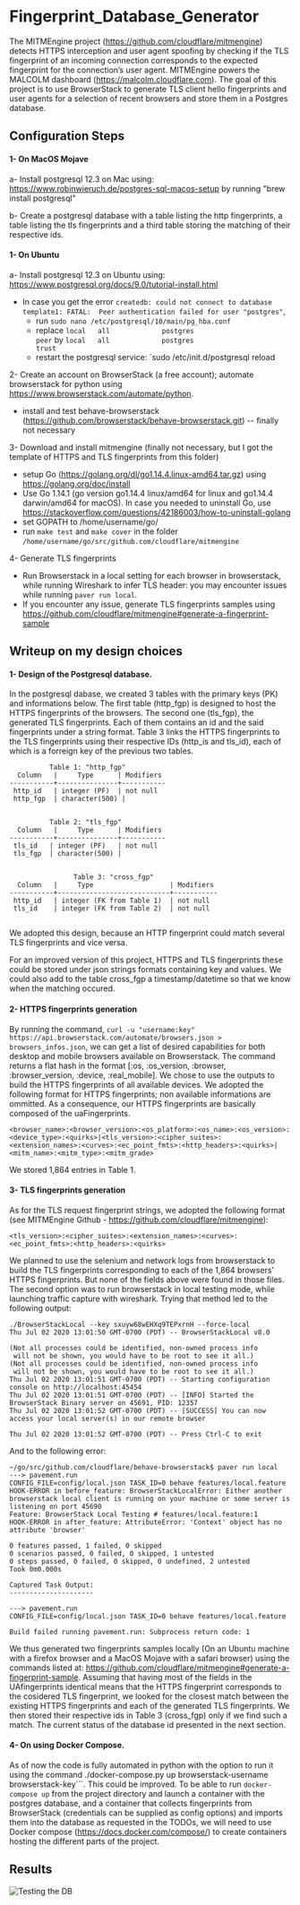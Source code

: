 # Fingerprint_Database_Generator
The MITMEngine project (https://github.com/cloudflare/mitmengine) detects HTTPS interception and user agent spoofing by checking if the TLS fingerprint of an incoming connection corresponds to the expected fingerprint for the connection’s user agent. MITMEngine powers the MALCOLM dashboard (https://malcolm.cloudflare.com). The goal of this project is to use BrowserStack to generate TLS client hello fingerprints and user agents for a selection of recent browsers and store them in a Postgres database.


## Configuration Steps

#### 1- On MacOS Mojave 

a- Install postgresql 12.3 on Mac using: https://www.robinwieruch.de/postgres-sql-macos-setup by running "brew install postgresql"

b- Create a postgresql database with a table listing the http fingerprints, a table listing the tls fingerprints and a third table storing the matching of their respective ids. 
 
  
#### 1- On Ubuntu
 
a- Install postgresql 12.3 on Ubuntu using: https://www.postgresql.org/docs/9.0/tutorial-install.html
  * In case you get the error `createdb: could not connect to database template1: FATAL:  Peer authentication failed for user "postgres"`,  
     * run `sudo nano /etc/postgresql/10/main/pg_hba.conf`  
     * replace `local   all             postgres                                peer` by `local   all             postgres                                trust`
     * restart the postgresql service: `sudo /etc/init.d/postgresql reload 


2- Create an account on BrowserStack (a free account); automate browserstack for python using https://www.browserstack.com/automate/python. 
  * install and test behave-browserstack (https://github.com/browserstack/behave-browserstack.git) -- finally not necessary
  
  
3- Download and install mitmengine (finally not necessary, but I got the template of HTTPS and TLS fingerprints from this folder) 
  * setup Go (https://golang.org/dl/go1.14.4.linux-amd64.tar.gz) using https://golang.org/doc/install
  * Use Go 1.14.1 (go version go1.14.4 linux/amd64 for linux and go1.14.4 darwin/amd64 for macOS). In case you needed to uninstall Go, use https://stackoverflow.com/questions/42186003/how-to-uninstall-golang
  * set GOPATH to /home/username/go/
  * run ``make test`` and ``make cover`` in the folder ```/home/username/go/src/github.com/cloudflare/mitmengine```
 
 
4- Generate TLS fingerprints
  * Run Browserstack in a local setting for each browser in browserstack, while running Wireshark to infer TLS header: you may encounter issues while running ```paver run local```. 
  * If you encounter any issue, generate TLS fingerprints samples using https://github.com/cloudflare/mitmengine#generate-a-fingerprint-sample
  


## Writeup on my design choices

#### 1- Design of the Postgresql database.

In the postgresql dabase, we created 3 tables with the primary keys (PK) and informations below. The first table (http_fgp) is designed to host the HTTPS fingerprints of the browsers. The second one (tls_fgp), the generated TLS fingerprints. Each of them contains an id and the said fingerprints under a string format.  Table 3 links the HTTPS fingerprints to the TLS fingerprints using their respective IDs (http_is and tls_id), each of which is a forreign key of the previous two tables. 

```
          Table 1: "http_fgp"
  Column   |     Type      | Modifiers
-----------+---------------+-----------
 http_id   | integer (PF)  | not null
 http_fgp  | character(500) |


          Table 2: "tls_fgp"
  Column   |     Type      | Modifiers
-----------+---------------+-----------
 tls_id   | integer (PF)   | not null
 tls_fgp  | character(500) | 


                Table 3: "cross_fgp"
  Column   |     Type                   | Modifiers
-----------+----------------------------+-----------
 http_id   | integer (FK from Table 1)  | not null
 tls_id    | integer (FK from Table 2)  | not null
 
```

We adopted this design, because an HTTP fingerprint could match several TLS fingerprints and vice versa. 

For an improved version of this project, HTTPS and TLS fingerprints these could be stored under json strings formats containing key and values. We could also add to the table cross_fgp a timestamp/datetime so that we know when the matching occured.  


#### 2- HTTPS fingerprints generation

By running the command,  `curl -u "username:key" https://api.browserstack.com/automate/browsers.json > browsers_infos.json`, we can get a list of desired capabilities for both desktop and mobile browsers available on Browserstack. The command returns a flat hash in the format [:os, :os_version, :browser, :browser_version, :device, :real_mobile]. We chose to use the outputs to build the HTTPS fingerprints of all available devices. We adopted the following format for HTTPS fingerprints; non available informations are ommitted. As a consequence, our HTTPS fingerprints are basically composed of the uaFingerprints.

```<browser_name>:<browser_version>:<os_platform>:<os_name>:<os_version>:<device_type>:<quirks>|<tls_version>:<cipher_suites>:<extension_names>:<curves>:<ec_point_fmts>:<http_headers>:<quirks>|<mitm_name>:<mitm_type>:<mitm_grade>```

We stored 1,864 entries in Table 1.


#### 3- TLS fingerprints generation

As for the TLS request fingerprint strings, we adopted the following format (see MITMEngine Github - https://github.com/cloudflare/mitmengine):

```<tls_version>:<cipher_suites>:<extension_names>:<curves>:<ec_point_fmts>:<http_headers>:<quirks>```

We planned to use the selenium and network logs from browserstack to build the TLS fingerprints corresponding to each of the 1,864 browsers' HTTPS fingerprints. But none of the fields above were found in those files. The second option was to run browserstack in local testing mode, while launching traffic capture with wireshark. Trying that method led to the following output: 

```
./BrowserStackLocal --key sxuyw68wEHXq9TEPxrnH --force-local
Thu Jul 02 2020 13:01:50 GMT-0700 (PDT) -- BrowserStackLocal v8.0

(Not all processes could be identified, non-owned process info
 will not be shown, you would have to be root to see it all.)
(Not all processes could be identified, non-owned process info
 will not be shown, you would have to be root to see it all.)
Thu Jul 02 2020 13:01:51 GMT-0700 (PDT) -- Starting configuration console on http://localhost:45454
Thu Jul 02 2020 13:01:51 GMT-0700 (PDT) -- [INFO] Started the BrowserStack Binary server on 45691, PID: 12357
Thu Jul 02 2020 13:01:52 GMT-0700 (PDT) -- [SUCCESS] You can now access your local server(s) in our remote browser

Thu Jul 02 2020 13:01:52 GMT-0700 (PDT) -- Press Ctrl-C to exit
```

And to the following error:

```
~/go/src/github.com/cloudflare/behave-browserstack$ paver run local
---> pavement.run
CONFIG_FILE=config/local.json TASK_ID=0 behave features/local.feature
HOOK-ERROR in before_feature: BrowserStackLocalError: Either another browserstack local client is running on your machine or some server is listening on port 45690
Feature: BrowserStack Local Testing # features/local.feature:1
HOOK-ERROR in after_feature: AttributeError: 'Context' object has no attribute 'browser'

0 features passed, 1 failed, 0 skipped
0 scenarios passed, 0 failed, 0 skipped, 1 untested
0 steps passed, 0 failed, 0 skipped, 0 undefined, 2 untested
Took 0m0.000s

Captured Task Output:
---------------------

---> pavement.run
CONFIG_FILE=config/local.json TASK_ID=0 behave features/local.feature

Build failed running pavement.run: Subprocess return code: 1
```

We thus generated two fingerprints samples locally (On an Ubuntu machine with a firefox browser and a MacOS Mojave with a safari browser) using the commands listed at: https://github.com/cloudflare/mitmengine#generate-a-fingerprint-sample. Assuming that having most of the fields in the UAfingerprints identical means that the HTTPS fingerprint corresponds to the cosidered TLS fingerprint, we looked for the closest match between the existing HTTPS fingerprints and each of the generated TLS fingerprints. We then stored their respective ids in Table 3 (cross_fgp) only if we find such a match. The current status of the database id presented in the next section. 


#### 4- On using Docker Compose. 

As of now the code is fully automated in python with the option to run it using the command ./docker-compose.py up browserstack-username browserstack-key```. This could be improved. To be able to run `docker-compose up` from the project directory and launch a container with the postgres database, and a container that collects fingerprints from BrowserStack (credentials can be supplied as config options) and imports them into the database as requested in the TODOs, we will need to use Docker compose (https://docs.docker.com/compose/) to create containers hosting the different parts of the project. 

## Results

![Testing the DB](images/db.png)
